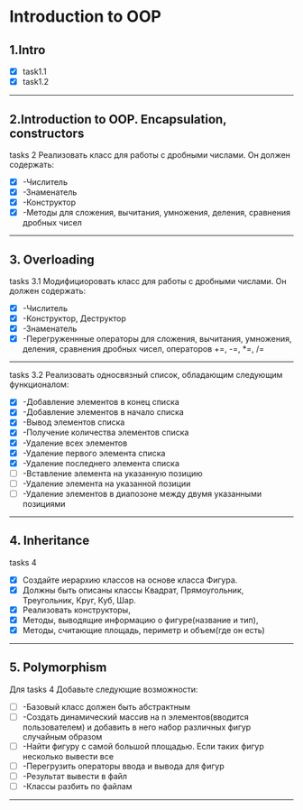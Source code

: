 #  **Introduction to OOP**

## 1.Intro
  - [x] task1.1
  - [x] task1.2
------   
 ## 2.Introduction to OOP. Encapsulation, constructors
tasks 2
Реализовать класс для работы с дробными числами.
Он должен содержать:
  - [x] -Числитель
  - [x] -Знаменатель
  - [x] -Конструктор
  - [x] -Методы для сложения, вычитания, умножения, деления, сравнения дробных чисел
------
## 3. Overloading
   tasks 3.1
   Модифициоровать класс для работы с дробными числами.
   Он должен содержать:
  - [x]  -Числитель
  - [x]  -Конструктор, Деструктор
  - [x]  -Знаменатель
  - [x]  -Перегруженнные операторы для сложения, вычитания, умножения, деления, сравнения дробных чисел, операторов +=, -=, *=,  /=
------   
   tasks 3.2
   Реализовать односвязный список, обладающим следующим функционалом:
  - [x] -Добавление элементов в конец списка
  - [x] -Добавление элементов в начало списка
  - [x] -Вывод элементов списка  
  - [x] -Получение количества элементов списка
  - [x] -Удаление всех элементов 
  - [x] -Удаление первого элемента списка
  - [x] -Удаление последнего элемента списка
  - [ ] -Вставление элемента на указанную позицию
  - [ ] -Удаление элемента на указанной позиции
  - [ ] -Удаление элементов в диапозоне между двумя указанными позициями
------
## 4. Inheritance
   tasks 4
  - [x] Создайте иерархию классов на основе класса Фигура.
  - [x] Должны быть описаны классы Квадрат, Прямоугольник, Треугольник, Круг, Куб, Шар.
  - [x] Реализовать конструкторы,
  - [x] Методы, выводящие информацию о фигуре(название и тип),
  - [x] Методы, считающие площадь, периметр и объем(где он есть)
------
## 5. Polymorphism
   Для tasks 4
   Добавьте следующие возможности: 
  - [ ] -Базовый класс должен быть абстрактным
  - [ ] -Создать динамический массив на n элементов(вводится пользователем) и добавить в него набор различных фигур случайным образом
  - [ ] -Найти фигуру с самой большой площадью. Если таких фигур несколько вывести все
  - [ ] -Перегрузить операторы ввода и вывода для фигур
  - [ ] -Результат вывести в файл
  - [ ] -Классы разбить по файлам
------
